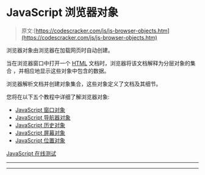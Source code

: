 # JavaScript 浏览器对象

> 原文:[https://codescracker.com/js/js-browser-objects.htm](https://codescracker.com/js/js-browser-objects.htm)

浏览器对象由浏览器在加载网页时自动创建。

当在浏览器窗口中打开一个 [HTML](/html/index.htm) 文档时，浏览器将该文档解释为分层对象的集合 ，并相应地显示这些对象中包含的数据。

浏览器解析文档并创建对象集合，这些对象定义了文档及其细节。

您将在以下五个教程中详细了解浏览器对象:

*   [JavaScript 窗口对象](/js/js-window-object.htm)
*   [JavaScript 导航器对象](/js/js-navigator-object.htm)
*   [JavaScript 历史对象](/js/js-history-object.htm)
*   [JavaScript 屏幕对象](/js/js-screen-object.htm)
*   [JavaScript 位置对象](/js/js-location-object.htm)

[JavaScript 在线测试](/exam/showtest.php?subid=6)

* * *

* * *